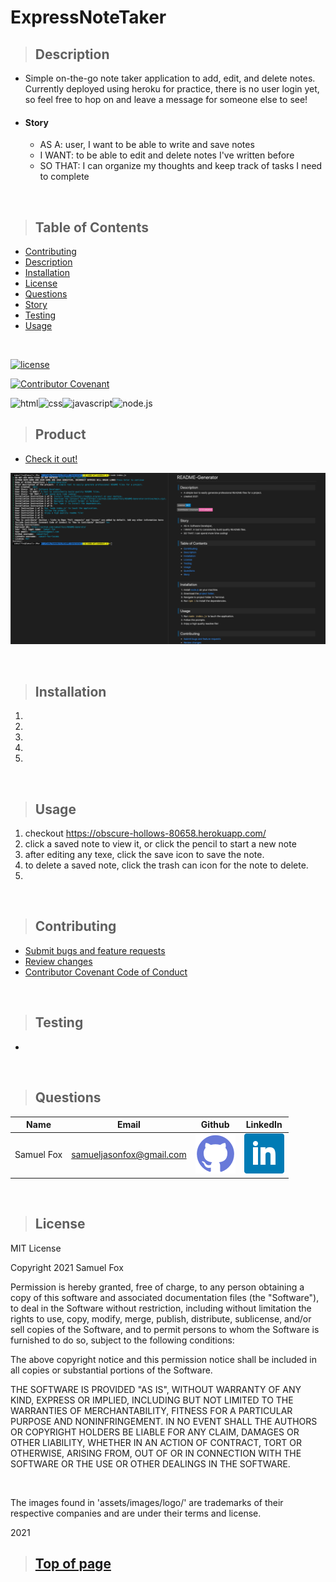 
# ExpressNoteTaker

>## Description 

* Simple on-the-go note taker application to add, edit, and delete notes. Currently deployed using heroku for practice, there is no user login yet, so feel free to hop on and leave a message for someone else to see!
* #### Story
    * AS A: user, I want to be able to write and save notes
    * I WANT: to be able to edit and delete notes I've written before
    * SO THAT:  I can organize my thoughts and keep track of tasks I need to complete

<br>

>## Table of Contents

* [Contributing](#Contributing)
* [Description](#Description)
* [Installation](#Installation)
* [License](#License)
* [Questions](#Questions)
* [Story](#Story)
* [Testing](#Testing)
* [Usage](#Usage)
<br>

[![license](https://img.shields.io/badge/License-MIT-blue)](#License)
<br>

[![Contributor Covenant](https://img.shields.io/badge/Contributor%20Covenant-v2.0%20adopted-ff69b4.svg)](./assets/utils/CodeOfConduct.md)
<br>

![html](https://img.shields.io/badge/-HTML5-blue?logo=html5)![css](https://img.shields.io/badge/-CSS-red?logo=css3)![javascript](https://img.shields.io/badge/-javascript-yellow?logo=javascript)![node.js](https://img.shields.io/badge/-node.js-339933?logo=node.js&logoColor=white)



>## Product

* [Check it out!](https://obscure-hollows-80658.herokuapp.com/) 

![Screenshot](./assets/images/screenshot.png)

<br>

>## Installation

1. 
2. 
3. 
4. 
5. 

<br>

>## Usage

1. checkout https://obscure-hollows-80658.herokuapp.com/
2. click a saved note to view it, or click the pencil to start a new note
3. after editing any texe, click the save icon to save the note.
4. to delete a saved note, click the trash can icon for the note to delete.
5. 

<br>

>## Contributing

* [Submit bugs and feature requests](https://github.com/samfox1/ExpressNoteTaker/issues)
* [Review changes](https://github.com/samfox1/ExpressNoteTaker/pulls)
* [Contributor Covenant Code of Conduct](./assets/utils/CodeOfConduct.md)

<br>

>## Testing

* 

<br>

>## Questions

| Name | Email  | Github  | LinkedIn |
| :--: | :----: | :-----: | :------: |
| Samuel Fox | samueljasonfox@gmail.com | [![Github](./assets/images/logo/github.png)](https://github.com/samfox1) | [![LinkedIn](./assets/images/logo/linkedin.png)](https://www.linkedin.com/in/samuel-fox-tacoma) |

<br>

>## License

MIT License

Copyright 2021 Samuel Fox

Permission is hereby granted, free of charge, to any person obtaining a copy of this software and associated documentation files (the "Software"), to deal in the Software without restriction, including without limitation the rights to use, copy, modify, merge, publish, distribute, sublicense, and/or sell copies of the Software, and to permit persons to whom the Software is furnished to do so, subject to the following conditions:

The above copyright notice and this permission notice shall be included in all copies or substantial portions of the Software.

THE SOFTWARE IS PROVIDED "AS IS", WITHOUT WARRANTY OF ANY KIND, EXPRESS OR IMPLIED, INCLUDING BUT NOT LIMITED TO THE WARRANTIES OF MERCHANTABILITY, FITNESS FOR A PARTICULAR PURPOSE AND NONINFRINGEMENT. IN NO EVENT SHALL THE AUTHORS OR COPYRIGHT HOLDERS BE LIABLE FOR ANY CLAIM, DAMAGES OR OTHER LIABILITY, WHETHER IN AN ACTION OF CONTRACT, TORT OR OTHERWISE, ARISING FROM, OUT OF OR IN CONNECTION WITH THE SOFTWARE OR THE USE OR OTHER DEALINGS IN THE SOFTWARE.

<br>

The images found in 'assets/images/logo/' are trademarks of their respective companies and are under their terms and license.
<br>

2021
<br>

>## [Top of page](#ExpressNoteTaker)
